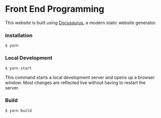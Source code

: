 # Front End Programming

This website is built using [Docusaurus](https://docusaurus.io/), a modern static website generator.

### Installation
```
$ yarn
```
### Local Development
```
$ yarn start
```
This command starts a local development server and opens up a browser window. Most changes are reflected live without having to restart the server.

### Build

```
$ yarn build
```
